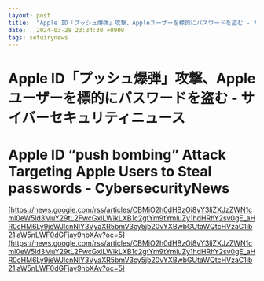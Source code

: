 ```yaml
---
layout: post
title:  "Apple ID「プッシュ爆弾」攻撃、Appleユーザーを標的にパスワードを盗む - サイバーセキュリティニュース"
date:   2024-03-28 23:34:30 +0900
tags: setuirynews 
---
```


# Apple ID「プッシュ爆弾」攻撃、Appleユーザーを標的にパスワードを盗む - サイバーセキュリティニュース



# Apple ID “push bombing” Attack Targeting Apple Users to Steal passwords - CybersecurityNews

[https://news.google.com/rss/articles/CBMiO2h0dHBzOi8vY3liZXJzZWN1cml0eW5ld3MuY29tL2FwcGxlLWlkLXB1c2gtYm9tYmluZy1hdHRhY2sv0gE_aHR0cHM6Ly9jeWJlcnNlY3VyaXR5bmV3cy5jb20vYXBwbGUtaWQtcHVzaC1ib21iaW5nLWF0dGFjay9hbXAv?oc=5](https://news.google.com/rss/articles/CBMiO2h0dHBzOi8vY3liZXJzZWN1cml0eW5ld3MuY29tL2FwcGxlLWlkLXB1c2gtYm9tYmluZy1hdHRhY2sv0gE_aHR0cHM6Ly9jeWJlcnNlY3VyaXR5bmV3cy5jb20vYXBwbGUtaWQtcHVzaC1ib21iaW5nLWF0dGFjay9hbXAv?oc=5)

